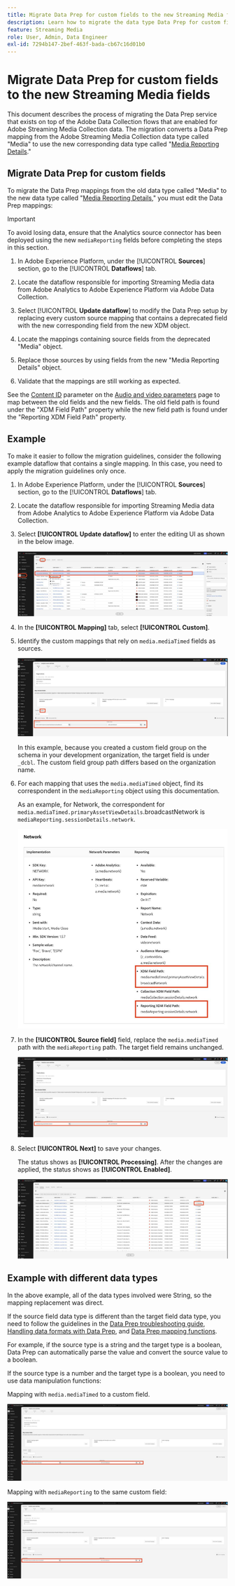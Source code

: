 ```yaml
---
title: Migrate Data Prep for custom fields to the new Streaming Media fields
description: Learn how to migrate the data type Data Prep for custom fields to the new Streaming Media fields
feature: Streaming Media
role: User, Admin, Data Engineer
exl-id: 7294b147-2bef-463f-bada-cb67c16d01b0
---
```

# Migrate Data Prep for custom fields to the new Streaming Media fields

This document describes the process of migrating the Data Prep service that exists on top of the Adobe Data Collection flows that are enabled for Adobe Streaming Media Collection data. The migration converts a Data Prep mapping from the Adobe Streaming Media Collection data type called "Media" to use the new corresponding data type called "[Media Reporting Details](https://experienceleague.adobe.com/en/docs/experience-platform/xdm/data-types/media-reporting-details)."

## Migrate Data Prep for custom fields

To migrate the Data Prep mappings from the old data type called "Media" to the new data type called "[Media Reporting Details](https://experienceleague.adobe.com/en/docs/experience-platform/xdm/data-types/media-reporting-details)," you must edit the Data Prep mappings:

>[!IMPORTANT]
>
>To avoid losing data, ensure that the Analytics source connector has been deployed using the new `mediaReporting` fields before completing the steps in this section. 

1. In Adobe Experience Platform, under the [!UICONTROL **Sources**] section, go to the [!UICONTROL **Dataflows**] tab.

1. Locate the dataflow responsible for importing Streaming Media data from Adobe Analytics to Adobe Experience Platform via Adobe Data Collection. 

1. Select [!UICONTROL **Update dataflow**] to modify the Data Prep setup by replacing every custom source mapping that contains a deprecated field with the new corresponding field from the new XDM object.

1. Locate the mappings containing source fields from the deprecated "Media" object.

1. Replace those sources by using fields from the new "Media Reporting Details" object.

1. Validate that the mappings are still working as expected.

See the [Content ID](https://experienceleague.adobe.com/en/docs/media-analytics/using/implementation/variables/audio-video-parameters#content-id) parameter on the [Audio and video parameters](https://experienceleague.adobe.com/en/docs/media-analytics/using/implementation/variables/audio-video-parameters) page to map between the old fields and the new fields. The old field path is found under the "XDM Field Path" property while the new field path is found under the "Reporting XDM Field Path" property.

## Example

To make it easier to follow the migration guidelines, consider the following example dataflow that contains a single mapping. In this case, you need to apply the migration guidelines only once.

1. In Adobe Experience Platform, under the [!UICONTROL **Sources**] section, go to the [!UICONTROL **Dataflows**] tab. 

1. Locate the dataflow responsible for importing Streaming Media data from Adobe Analytics to Adobe Experience Platform via Adobe Data Collection. 

1. Select **[!UICONTROL Update dataflow]** to enter the editing UI as shown in the below image.

   ![AEP dataflow](assets/aep-dataflow.jpeg)

1. In the **[!UICONTROL Mapping]** tab, select **[!UICONTROL Custom]**.

1. Identify the custom mappings that rely on `media.mediaTimed` fields as sources.

   ![AEP dataflow continued](assets/aep-dataflow2.jpeg)

   In this example, because you created a custom field group on the schema in your development organization, the target field is under `_dcbl`. The custom field group path differs based on the organization name.

1. For each mapping that uses the `media.mediaTimed` object, find its correspondent in the `mediaReporting` object using this documentation. 

   As an example, for Network, the correspondent for `media.mediaTimed.primaryAssetViewDetails`.broadcastNetwork is `mediaReporting.sessionDetails.network`.

   ![Updated XDM field path](assets/xdm-field-path-old-and-new.jpeg)

1. In the **[!UICONTROL Source field]** field, replace the `media.mediaTimed` path with the `mediaReporting` path. The target field remains unchanged.

   ![AEP dataflow continued](assets/aep-dataflow3.jpeg)

1. Select **[!UICONTROL Next]** to save your changes.

   The status shows as **[!UICONTROL Processing]**. After the changes are applied, the status shows as **[!UICONTROL Enabled]**. 

   ![AEP dataflow continued](assets/aep-dataflow5.jpeg)

## Example with different data types

In the above example, all of the data types involved were String, so the mapping replacement was direct.

If the source field data type is different than the target field data type, you need to follow the guidelines in the [Data Prep troubleshooting guide](https://experienceleague.adobe.com/en/docs/experience-platform/data-prep/troubleshooting-guide), [Handling data formats with Data Prep](https://experienceleague.adobe.com/en/docs/experience-platform/data-prep/data-handling), and [Data Prep mapping functions](https://experienceleague.adobe.com/en/docs/experience-platform/data-prep/data-handling).

For example, if the source type is a string and the target type is a boolean, Data Prep can automatically parse the value and convert the source value to a boolean. 

If the source type is a number and the target type is a boolean, you need to use data manipulation functions:

Mapping with `media.mediaTimed` to a custom field.

![AEP dataflow continued](assets/aep-dataflow6.jpeg)

Mapping with `mediaReporting` to the same custom field:

![AEP dataflow continued](assets/aep-dataflow7.jpeg)

